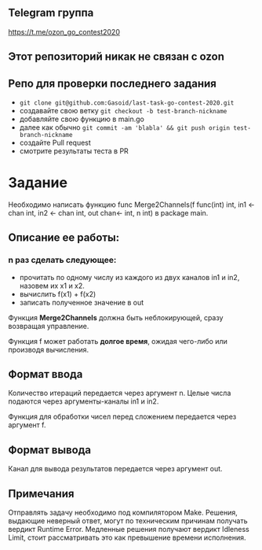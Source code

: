 ## Telegram группа
https://t.me/ozon_go_contest2020

## Этот репозиторий никак не связан с ozon

## Репо для проверки последнего задания

- `git clone git@github.com:Gasoid/last-task-go-contest-2020.git`
- создавайте свою ветку `git checkout -b test-branch-nickname`
- добавляйте свою функцию в main.go
- далее как обычно `git commit -am 'blabla' && git push origin test-branch-nickname`
- создайте Pull request
- смотрите результаты теста в PR


# Задание

Необходимо написать функцию func Merge2Channels(f func(int) int, in1 <-chan int, in2 <- chan int, out chan<- int, n int) в package main. 

## Описание ее работы: 
### n раз сделать следующее:
- прочитать по одному числу из каждого из двух каналов in1 и in2, назовем их x1 и x2.
- вычислить f(x1) + f(x2)
- записать полученное значение в out

Функция **Merge2Channels** должна быть неблокирующей, сразу возвращая управление.

Функция f может работать **долгое время**, ожидая чего-либо или производя вычисления.

## Формат ввода

Количество итераций передается через аргумент n.
Целые числа подаются через аргументы-каналы in1 и in2.

Функция для обработки чисел перед сложением передается через аргумент f.

## Формат вывода

Канал для вывода результатов передается через аргумент out.


## Примечания

Отправлять задачу необходимо под компилятором Make. Решения, выдающие неверный ответ, могут по техническим причинам получать вердикт Runtime Error. Медленные решения получают вердикт Idleness Limit, стоит рассматривать это как превышение времени исполнения.
